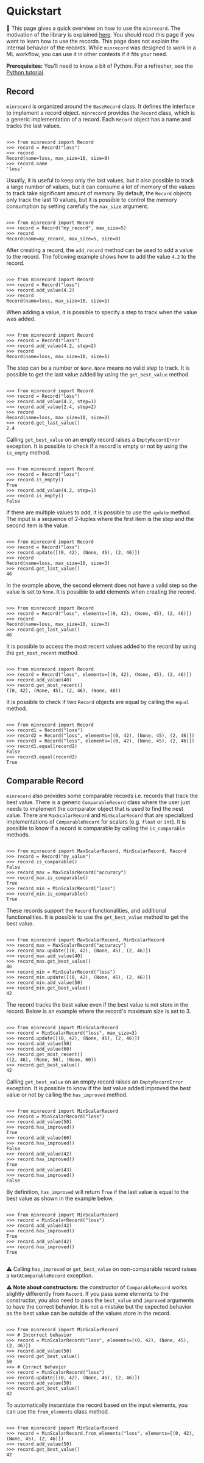 # Quickstart

:book: This page gives a quick overview on how to use the `minrecord`.
The motivation of the library is explained [here](index.md#motivation).
You should read this page if you want to learn how to use the records.
This page does not explain the internal behavior of the records.
While `minrecord` was designed to work in a ML workflow, you can use it in other contexts if it fits
your need.

**Prerequisites:** You’ll need to know a bit of Python.
For a refresher, see the [Python tutorial](https://docs.python.org/tutorial/).

## Record

`minrecord` is organized around the `BaseRecord` class. It defines the interface to implement a
record object.
`minrecord` provides the `Record` class, which is a generic implementation of a record.
Each `Record` object has a name and tracks the last values.

```pycon

>>> from minrecord import Record
>>> record = Record("loss")
>>> record
Record(name=loss, max_size=10, size=0)
>>> record.name
'loss'

```

Usually, it is useful to keep only the last values, but it also possible to track a large number of
values, but it can consume a lot of memory of the values to track take significant amount of memory.
By default, the `Record` objects only track the last 10 values, but it is possible to control the
memory consumption by setting carefully the `max_size` argument.

```pycon

>>> from minrecord import Record
>>> record = Record("my_record", max_size=5)
>>> record
Record(name=my_record, max_size=5, size=0)

```

After creating a record, the `add_record` method can be used to add a value to the record.
The following example shows how to add the value `4.2` to the record.

```pycon

>>> from minrecord import Record
>>> record = Record("loss")
>>> record.add_value(4.2)
>>> record
Record(name=loss, max_size=10, size=1)

```

When adding a value, it is possible to specify a step to track when the value was added.

```pycon

>>> from minrecord import Record
>>> record = Record("loss")
>>> record.add_value(4.2, step=2)
>>> record
Record(name=loss, max_size=10, size=1)

```

The step can be a number or `None`. `None` means no valid step to track.
It is possible to get the last value added by using the `get_best_value` method.

```pycon

>>> from minrecord import Record
>>> record = Record("loss")
>>> record.add_value(4.2, step=1)
>>> record.add_value(2.4, step=2)
>>> record
Record(name=loss, max_size=10, size=2)
>>> record.get_last_value()
2.4

```

Calling `get_best_value` on an empty record raises a `EmptyRecordError` exception.
It is possible to check if a record is empty or not by using the `is_empty` method.

```pycon

>>> from minrecord import Record
>>> record = Record("loss")
>>> record.is_empty()
True
>>> record.add_value(4.2, step=1)
>>> record.is_empty()
False

```

If there are multiple values to add, it is possible to use the `update` method.
The input is a sequence of 2-tuples where the first item is the step and the second item is the
value.

```pycon

>>> from minrecord import Record
>>> record = Record("loss")
>>> record.update([(0, 42), (None, 45), (2, 46)])
>>> record
Record(name=loss, max_size=10, size=3)
>>> record.get_last_value()
46

```

In the example above, the second element does not have a valid step so the value is set to `None`.
It is possible to add elements when creating the record.

```pycon

>>> from minrecord import Record
>>> record = Record("loss", elements=[(0, 42), (None, 45), (2, 46)])
>>> record
Record(name=loss, max_size=10, size=3)
>>> record.get_last_value()
46

```

It is possible to access the most recent values added to the record by using the `get_most_recent`
method.

```pycon

>>> from minrecord import Record
>>> record = Record("loss", elements=[(0, 42), (None, 45), (2, 46)])
>>> record.add_value(40)
>>> record.get_most_recent()
((0, 42), (None, 45), (2, 46), (None, 40))

```

It is possible to check if two `Record` objects are equal by calling the `equal` method.

```pycon

>>> from minrecord import Record
>>> record1 = Record("loss")
>>> record2 = Record("loss", elements=[(0, 42), (None, 45), (2, 46)])
>>> record3 = Record("loss", elements=[(0, 42), (None, 45), (2, 46)])
>>> record1.equal(record2)
False
>>> record3.equal(record2)
True

```

## Comparable Record

`minrecord` also provides some comparable records i.e. records that track the best value.
There is a generic `ComparableRecord` class where the user just needs to implement the comparator
object that is used to find the nest value.
There are `MaxScalarRecord` and `MinScalarRecord` that are specialized implementations
of `ComparableRecord` for scalars (e.g. `float` or `int`).
It is possible to know if a record is comparable by calling the `is_comparable` methods.

```pycon

>>> from minrecord import MaxScalarRecord, MinScalarRecord, Record
>>> record = Record("my_value")
>>> record.is_comparable()
False
>>> record_max = MaxScalarRecord("accuracy")
>>> record_max.is_comparable()
True
>>> record_min = MinScalarRecord("loss")
>>> record_min.is_comparable()
True

```

These records support the `Record` functionalities, and additional functionalities.
It is possible to use the `get_best_value` method to get the best value.

```pycon

>>> from minrecord import MaxScalarRecord, MinScalarRecord
>>> record_max = MaxScalarRecord("accuracy")
>>> record_max.update([(0, 42), (None, 45), (2, 46)])
>>> record_max.add_value(40)
>>> record_max.get_best_value()
46
>>> record_min = MinScalarRecord("loss")
>>> record_min.update([(0, 42), (None, 45), (2, 46)])
>>> record_min.add_value(50)
>>> record_min.get_best_value()
42

```

The record tracks the best value even if the best value is not store in the record.
Below is an example where the record's maximum size is set to 3.

```pycon

>>> from minrecord import MinScalarRecord
>>> record = MinScalarRecord("loss", max_size=3)
>>> record.update([(0, 42), (None, 45), (2, 46)])
>>> record.add_value(50)
>>> record.add_value(60)
>>> record.get_most_recent()
((2, 46), (None, 50), (None, 60))
>>> record.get_best_value()
42

```

Calling `get_best_value` on an empty record raises an `EmptyRecordError` exception.
It is possible to know if the last value added improved the best value or not by calling the
`has_improved` method.

```pycon

>>> from minrecord import MinScalarRecord
>>> record = MinScalarRecord("loss")
>>> record.add_value(50)
>>> record.has_improved()
True
>>> record.add_value(60)
>>> record.has_improved()
False
>>> record.add_value(42)
>>> record.has_improved()
True
>>> record.add_value(43)
>>> record.has_improved()
False

```

By definition, `has_improved` will return `True` if the last value is equal to the best value as
shown in the example below.

```pycon

>>> from minrecord import MinScalarRecord
>>> record = MinScalarRecord("loss")
>>> record.add_value(42)
>>> record.has_improved()
True
>>> record.add_value(42)
>>> record.has_improved()
True


```

:warning: Calling `has_improved` or `get_best_value` on non-comparable record raises
a `NotAComparableRecord` exception.

**:warning: Note about constructors:** the constructor of `ComparableRecord` works slightly
differently from `Record`.
If you pass some elements to the constructor, you also need to pass the `best_value` and `improved`
arguments to have the correct behavior.
It is not a mistake but the expected behavior as the best value can be outside of the values store
in the record.

```pycon

>>> from minrecord import MinScalarRecord
>>> # Incorrect behavior
>>> record = MinScalarRecord("loss", elements=[(0, 42), (None, 45), (2, 46)])
>>> record.add_value(50)
>>> record.get_best_value()
50
>>> # Correct behavior
>>> record = MinScalarRecord("loss")
>>> record.update([(0, 42), (None, 45), (2, 46)])
>>> record.add_value(50)
>>> record.get_best_value()
42

```

To automatically instantiate the record based on the input elements, you can use the `from_elements`
class method.

```pycon

>>> from minrecord import MinScalarRecord
>>> record = MinScalarRecord.from_elements("loss", elements=[(0, 42), (None, 45), (2, 46)])
>>> record.add_value(50)
>>> record.get_best_value()
42

```
